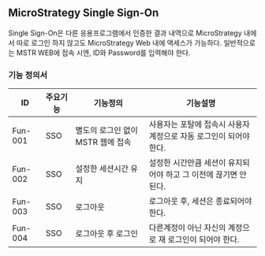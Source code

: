 ## MicroStrategy Single Sign-On
Single Sign-On은 다른 응용프로그램에서 인증한 결과 내역으로 MicroStrategy 내에서 따로 로그인 하지 않고도 MicroStrategy Web 내에 액세스가 가능하다.
일반적으로는 MSTR WEB에 접속 시엔, ID와 Password를 입력해야 한다.
### 기능 정의서
|ID|주요기능|기능정의|기능설명|
|---|---|---|---|
|Fun-001|SSO|별도의 로그인 없이 MSTR 웹에 접속|사용자는 포탈에 접속시 사용자 계정으로 자동 로그인이 되어야 한다.|
|Fun-002|SSO|설정한 세션시간 유지|설정한 시간만큼 세션이 유지되어야 하고 그 이전에 끊기면 안된다.|
|Fun-003|SSO|로그아웃|로그아웃 후, 세션은 종료되어야 한다.|
|Fun-004|SSO|로그아웃 후 로그인|다른계정이 아닌 자신의 계정으로 재 로그인이 되어야 한다.|
